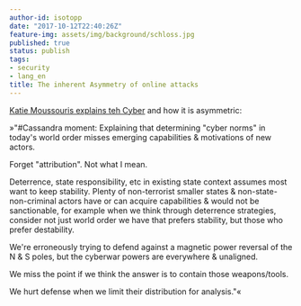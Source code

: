 ```yaml
---
author-id: isotopp
date: "2017-10-12T22:40:26Z"
feature-img: assets/img/background/schloss.jpg
published: true
status: publish
tags:
- security
- lang_en
title: The inherent Asymmetry of online attacks
---
```

[Katie Moussouris explains teh Cyber](https://twitter.com/k8em0/status/918516496569073664) 
and how it is asymmetric: 

»"#Cassandra moment: Explaining that determining "cyber norms" in today's
world order misses emerging capabilities & motivations of new actors. 

Forget "attribution". Not what I mean.

Deterrence, state responsibility, etc in existing state context assumes most
want to keep stability. Plenty of non-terrorist smaller states &
non-state-non-criminal actors have or can acquire capabilities & would not
be sanctionable, for example when we think through deterrence strategies,
consider not just world order we have that prefers stability, but those who
prefer destability.

We're erroneously trying to defend against a magnetic power reversal of the
N & S poles, but the cyberwar powers are everywhere & unaligned. 

We miss the point if we think the answer is to contain those weapons/tools.

We hurt defense when we limit their distribution for analysis."«
